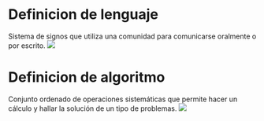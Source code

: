 # Definicion de lenguaje
Sistema de signos que utiliza una comunidad para comunicarse oralmente o por escrito.
![](https://okdiario.com/img/2018/11/28/codigo-html-655x368.jpg)

# Definicion de algoritmo
Conjunto ordenado de operaciones sistemáticas que permite hacer un cálculo y hallar la solución de un tipo de problemas.
![](http://urbanismoytransporte.com/wp-content/uploads/2016/04/algoritmo1.jpg)
